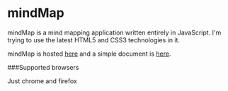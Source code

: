 mindMap
=======

mindMap is a mind mapping application written entirely in JavaScript. I'm trying to use the latest HTML5 and CSS3 technologies in it.

mindMap is hosted [here][1] and a simple document is [here][2].

[1]: http://kampfer.github.com/mindMap/client/index.html
[2]: http://kampfer.github.com/mindMap/client/help/introduce.html

###Supported browsers

Just chrome and firefox